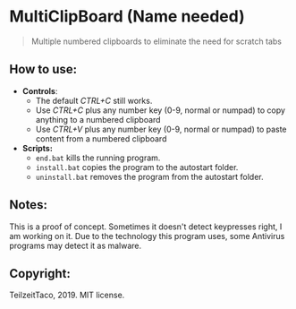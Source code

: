 # MultiClipBoard (Name needed)
> Multiple numbered clipboards to eliminate the need for scratch tabs

## How to use:
* **Controls**:
  * The default *CTRL+C* still works.
  * Use *CTRL+C* plus any number key  (0-9, normal or numpad) to copy anything to a numbered clipboard
  * Use *CTRL+V* plus any number key  (0-9, normal or numpad) to paste content from a numbered clipboard
* **Scripts:**
   * ```end.bat``` kills the running program.
   * ```install.bat``` copies the program to the autostart folder.
   * ```uninstall.bat``` removes the program from the autostart folder.

## Notes:
This is a proof of concept. Sometimes it doesn't detect keypresses right, I am working on it.
Due to the technology this program uses, some Antivirus programs may detect it as malware.

## Copyright:
TeilzeitTaco, 2019. MIT license.
